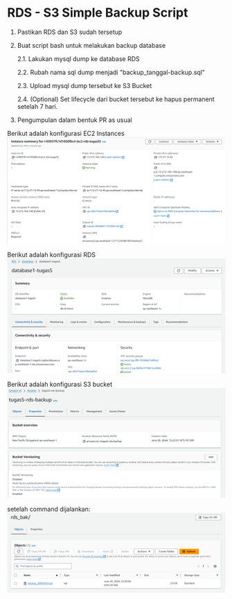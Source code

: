 # RDS - S3 Simple Backup Script

1. Pastikan RDS dan S3 sudah tersetup
2. Buat script bash untuk melakukan backup database
    
    2.1. Lakukan mysql dump ke database RDS
    
    2.2. Rubah nama sql dump menjadi "backup_tanggal-backup.sql"
    
    2.3. Upload mysql dump tersebut ke S3 Bucket
    
    2.4. (Optional) Set lifecycle dari bucket tersebut ke hapus permanent setelah 7 hari.
3. Pengumpulan dalam bentuk PR as usual

Berikut adalah konfigurasi EC2 Instances
![ec2 instances](images/ec2instance.png)

Berikut adalah konfigurasi RDS
![rds](images/rds.png)

Berikut adalah konfigurasi S3 bucket
![s3](images/s3.png)

setelah command dijalankan:
![file backup](images/image.png)